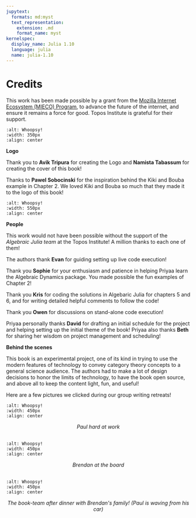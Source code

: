 ```yaml
---
jupytext:
  formats: md:myst
  text_representation:
    extension: .md
    format_name: myst
kernelspec:
  display_name: Julia 1.10
  language: julia
  name: julia-1.10
---
```


# Credits

This work has been made possible by a grant from the [Mozilla Internet Ecosystem (MIECO) Program](https://future.mozilla.org/mieco/), to advance the future of the internet, and ensure it remains a force for good. Topos Institute is grateful for their support.

```{image} assets/Credits/Mozilla-Topos.png
:alt: Whoopsy!
:width: 350px
:align: center
```

**Logo**

Thank you to **Avik Tripura** for creating the Logo and **Namista Tabassum** for creating the cover of this book!  

Thanks to **Pawel Sobocinski** for the inspiration behind the Kiki and Bouba example in Chapter 2. We loved Kiki and Bouba so much that they made it to the logo of this book! 

```{image} assets/Credits/collage.png
:alt: Whoopsy!
:width: 550px
:align: center
```

**People**

This work would not have been possible without the support of the *Algebraic Julia team* at the Topos Institute! A million thanks to each one of them!

The authors thank **Evan** for guiding setting up live code execution! 

Thank you **Sophie** for your enthusiasm and patience in helping Priyaa learn the Algebraic Dynamics package. You made possible the fun examples of Chapter 2!

Thank you **Kris** for coding the solutions in Algebaric Julia for chapters 5 and 6, and for writing detailed helpful comments to follow the code!

Thank you **Owen** for discussions on stand-alone code execution! 

Priyaa personally thanks **David** for drafting an initial schedule for the project and helping setting up the initial theme of the book! Priyaa also thanks **Beth** for sharing her wisdom on project management and scheduling!

**Behind the scenes**

This book is an experimental project, one of its kind in trying to use the modern features of technology to convey category theory concepts to a general science audience. The authors had to make a lot of design decisions to honor the limits of technology, to have the book open source, and above all to keep the content light, fun, and useful! 

Here are a few pictures we clicked during our group writing retreats!

```{image} assets/Credits/Paul-hard-at-work.jpg
:alt: Whoopsy!
:width: 450px
:align: center
```
<center> <em> Paul hard at work </em> </center>

</br>

```{image} assets/Credits/Brendan-at-board.jpg
:alt: Whoopsy!
:width: 450px
:align: center
```
<center> <em> Brendan at the board </em> </center>

</br>

```{image} assets/Credits/Book-team.jpg
:alt: Whoopsy!
:width: 450px
:align: center
```
<center> <em> The book-team after dinner with Brendan's family! (Paul is waving from his car)  </em> </center>


